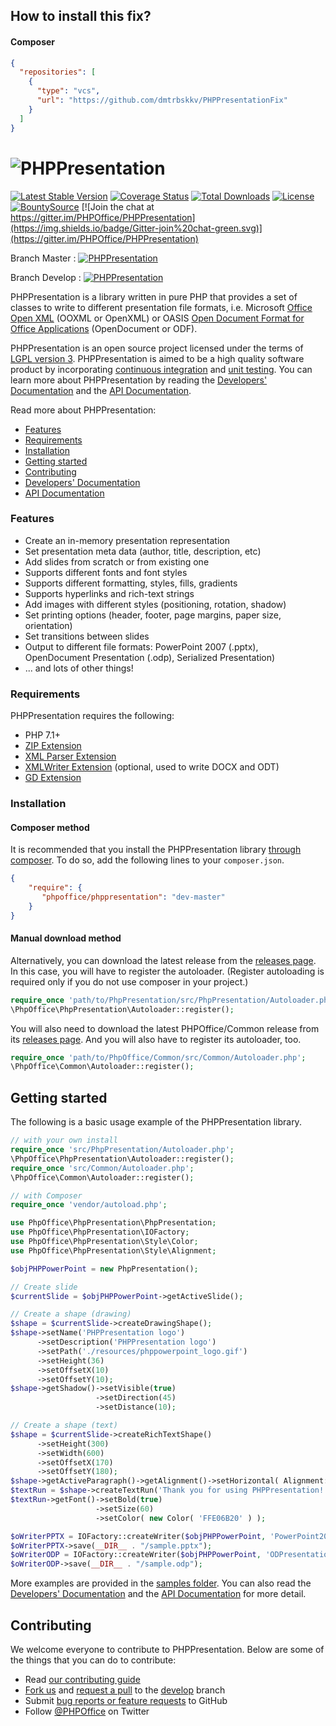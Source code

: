 ## How to install this fix? 

#### Composer
```json
{
  "repositories": [
    {
      "type": "vcs",
      "url": "https://github.com/dmtrbskkv/PHPPresentationFix"
    }
  ]
}
```


# ![PHPPresentation](https://raw.githubusercontent.com/mvargasmoran/PHPPresentation/develop/docs/images/PHPPresentationLogo.png "PHPPresentation")

[![Latest Stable Version](https://poser.pugx.org/phpoffice/phppresentation/v/stable.png)](https://packagist.org/packages/phpoffice/phppresentation)
[![Coverage Status](https://coveralls.io/repos/github/PHPOffice/PHPPresentation/badge.svg?branch=develop)](https://coveralls.io/github/PHPOffice/PHPPresentation?branch=develop)
[![Total Downloads](https://poser.pugx.org/phpoffice/phppresentation/downloads.png)](https://packagist.org/packages/phpoffice/phppresentation)
[![License](https://poser.pugx.org/phpoffice/phppresentation/license.png)](https://packagist.org/packages/phpoffice/phppresentation)
[![BountySource](https://img.shields.io/bountysource/team/phpoffice/activity.svg)](https://www.bountysource.com/teams/phpoffice)
[![Join the chat at https://gitter.im/PHPOffice/PHPPresentation](https://img.shields.io/badge/Gitter-join%20chat-green.svg)](https://gitter.im/PHPOffice/PHPPresentation)

Branch Master : [![PHPPresentation](https://github.com/PHPOffice/PHPPresentation/actions/workflows/php.yml/badge.svg?branch=master)](https://github.com/PHPOffice/PHPPresentation/actions/workflows/php.yml)

Branch Develop : [![PHPPresentation](https://github.com/PHPOffice/PHPPresentation/actions/workflows/php.yml/badge.svg?branch=develop)](https://github.com/PHPOffice/PHPPresentation/actions/workflows/php.yml)

PHPPresentation is a library written in pure PHP that provides a set of classes to write to different presentation file formats, i.e. Microsoft [Office Open XML](http://en.wikipedia.org/wiki/Office_Open_XML) (OOXML or OpenXML) or OASIS [Open Document Format for Office Applications](http://en.wikipedia.org/wiki/OpenDocument) (OpenDocument or ODF).

PHPPresentation is an open source project licensed under the terms of [LGPL version 3](https://github.com/PHPOffice/PHPPresentation/blob/develop/COPYING.LESSER). PHPPresentation is aimed to be a high quality software product by incorporating [continuous integration](https://github.com/PHPOffice/PHPPresentation/actions/workflows/php.yml) and [unit testing](https://coveralls.io/github/PHPOffice/PHPPresentation). You can learn more about PHPPresentation by reading the [Developers' Documentation](https://phpoffice.github.io/PHPPresentation) and the [API Documentation](https://phpoffice.github.io/PHPPresentation/docs/).

Read more about PHPPresentation:

- [Features](#features)
- [Requirements](#requirements)
- [Installation](#installation)
- [Getting started](#getting-started)
- [Contributing](#contributing)
- [Developers' Documentation](https://phpoffice.github.io/PHPPresentation/)
- [API Documentation](https://phpoffice.github.io/PHPPresentation/docs/)

### Features

- Create an in-memory presentation representation
- Set presentation meta data (author, title, description, etc)
- Add slides from scratch or from existing one
- Supports different fonts and font styles
- Supports different formatting, styles, fills, gradients
- Supports hyperlinks and rich-text strings
- Add images with different styles (positioning, rotation, shadow)
- Set printing options (header, footer, page margins, paper size, orientation)
- Set transitions between slides
- Output to different file formats: PowerPoint 2007 (.pptx), OpenDocument Presentation (.odp), Serialized Presentation)
- ... and lots of other things!

### Requirements

PHPPresentation requires the following:

- PHP 7.1+ 
- [ZIP Extension](http://php.net/manual/en/book.zip.php)
- [XML Parser Extension](http://www.php.net/manual/en/xml.installation.php)
- [XMLWriter Extension](http://php.net/manual/en/book.xmlwriter.php) (optional, used to write DOCX and ODT)
- [GD Extension](http://php.net/manual/en/book.image.php)

### Installation

#### Composer method

It is recommended that you install the PHPPresentation library [through composer](http://getcomposer.org/). To do so, add
the following lines to your ``composer.json``.

```json
{
    "require": {
       "phpoffice/phppresentation": "dev-master"
    }
}
```

#### Manual download method

Alternatively, you can download the latest release from the [releases page](https://github.com/PHPOffice/PHPPresentation/releases).
In this case, you will have to register the autoloader.
(Register autoloading is required only if you do not use composer in your project.)

```php
require_once 'path/to/PhpPresentation/src/PhpPresentation/Autoloader.php';
\PhpOffice\PhpPresentation\Autoloader::register();
```

You will also need to download the latest PHPOffice/Common release from its [releases page](https://github.com/PHPOffice/Common/releases).
And you will also have to register its autoloader, too.

```php
require_once 'path/to/PhpOffice/Common/src/Common/Autoloader.php';
\PhpOffice\Common\Autoloader::register();
```

## Getting started

The following is a basic usage example of the PHPPresentation library.

```php
// with your own install
require_once 'src/PhpPresentation/Autoloader.php';
\PhpOffice\PhpPresentation\Autoloader::register();
require_once 'src/Common/Autoloader.php';
\PhpOffice\Common\Autoloader::register();

// with Composer
require_once 'vendor/autoload.php';

use PhpOffice\PhpPresentation\PhpPresentation;
use PhpOffice\PhpPresentation\IOFactory;
use PhpOffice\PhpPresentation\Style\Color;
use PhpOffice\PhpPresentation\Style\Alignment;

$objPHPPowerPoint = new PhpPresentation();

// Create slide
$currentSlide = $objPHPPowerPoint->getActiveSlide();

// Create a shape (drawing)
$shape = $currentSlide->createDrawingShape();
$shape->setName('PHPPresentation logo')
      ->setDescription('PHPPresentation logo')
      ->setPath('./resources/phppowerpoint_logo.gif')
      ->setHeight(36)
      ->setOffsetX(10)
      ->setOffsetY(10);
$shape->getShadow()->setVisible(true)
                   ->setDirection(45)
                   ->setDistance(10);

// Create a shape (text)
$shape = $currentSlide->createRichTextShape()
      ->setHeight(300)
      ->setWidth(600)
      ->setOffsetX(170)
      ->setOffsetY(180);
$shape->getActiveParagraph()->getAlignment()->setHorizontal( Alignment::HORIZONTAL_CENTER );
$textRun = $shape->createTextRun('Thank you for using PHPPresentation!');
$textRun->getFont()->setBold(true)
                   ->setSize(60)
                   ->setColor( new Color( 'FFE06B20' ) );

$oWriterPPTX = IOFactory::createWriter($objPHPPowerPoint, 'PowerPoint2007');
$oWriterPPTX->save(__DIR__ . "/sample.pptx");
$oWriterODP = IOFactory::createWriter($objPHPPowerPoint, 'ODPresentation');
$oWriterODP->save(__DIR__ . "/sample.odp");
```

More examples are provided in the [samples folder](samples/). You can also read the [Developers' Documentation](https://phpoffice.github.io/PHPPresentation/) and the [API Documentation](https://phpoffice.github.io/PHPPresentation/docs/) for more detail.

## Contributing

We welcome everyone to contribute to PHPPresentation. Below are some of the things that you can do to contribute:

- Read [our contributing guide](https://github.com/PHPOffice/PHPPresentation/blob/master/CONTRIBUTING.md)
- [Fork us](https://github.com/PHPOffice/PHPPresentation/fork) and [request a pull](https://github.com/PHPOffice/PHPPresentation/pulls) to the [develop](https://github.com/PHPOffice/PHPPresentation/tree/develop) branch
- Submit [bug reports or feature requests](https://github.com/PHPOffice/PHPPresentation/issues) to GitHub
- Follow [@PHPOffice](https://twitter.com/PHPOffice) on Twitter
